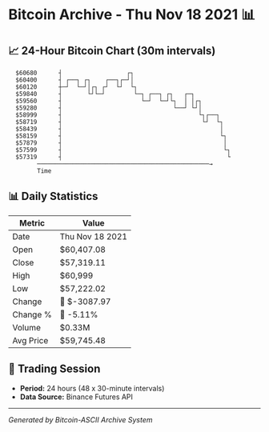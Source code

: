 # Bitcoin Archive - Thu Nov 18 2021 📊

## 📈 24-Hour Bitcoin Chart (30m intervals)

```
  $60680      ┤                  ┌┐                            
  $60400      ┤ ┌──┐ ┌┐    ┌──┐┌─┘│                            
  $60120      ┼─┘  └─┘│┌┐ ┌┘  └┘  └┐                           
  $59840      ┤       └┘└─┘        └─┐ ┌──┐ ┌┐   ┌─┐           
  $59560      ┤                      └─┘  └─┘└┐  │ │┌┐         
  $59280      ┤                               └──┘ └┘│         
  $58999      ┤                                      └┐┌──┐    
  $58719      ┤                                       └┘  └┐   
  $58439      ┤                                            │   
  $58159      ┤                                            └┐  
  $57879      ┤                                             │  
  $57599      ┤                                             └┐ 
  $57319      ┤                                              └ 
        ────────────────────────────────────────────────→
        Time
```

## 📊 Daily Statistics

| Metric | Value |
|--------|-------|
| Date | Thu Nov 18 2021 |
| Open | $60,407.08 |
| Close | $57,319.11 |
| High | $60,999 |
| Low | $57,222.02 |
| Change | 🔴 $-3087.97 |
| Change % | 🔴 -5.11% |
| Volume | $0.33M |
| Avg Price | $59,745.48 |

## 📅 Trading Session

- **Period:** 24 hours (48 x 30-minute intervals)
- **Data Source:** Binance Futures API

---
*Generated by Bitcoin-ASCII Archive System*

